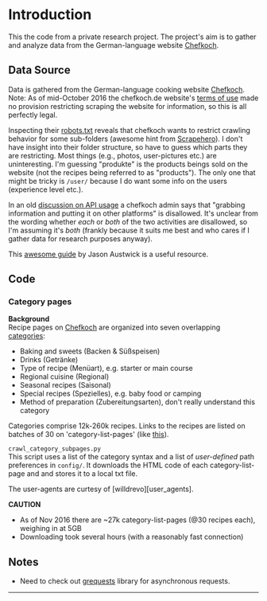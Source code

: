 # Introduction
This the code from a private research project. The project's aim is to gather and analyze data from the German-language website [Chefkoch][chefkoch].

## Data Source
Data is gathered from the German-language cooking website [Chefkoch][chefkoch]. Note: As of mid-October 2016 the chefkoch.de website's [terms of use][agb] made no provision restricting scraping the website for information, so this is all perfectly legal.

Inspecting their [robots.txt][robots.txt] reveals that chefkoch wants to restrict crawling behavior for some sub-folders (awesome hint from [Scrapehero][scrapehero]). I don't have insight into their folder structure, so have to guess which parts they are restricting. Most things (e.g., photos, user-pictures etc.) are uninteresting. I'm guessing "produkte" is the products beings sold on the website (not the recipes being referred to as "products"). The only one that might be tricky is ```/user/``` because I do want some info on the users (experience level etc.).

In an old [discussion on API usage][chefkoch_api_discussion] a chefkoch admin says that "grabbing information and putting it on other platforms" is disallowed. It's unclear from the wording whether _each_ or _both_ of the two activities are disallowed, so I'm assuming it's _both_ (frankly because it suits me best and who cares if I gather data for research purposes anyway).

This [awesome guide][austwick] by Jason Austwick is a useful resource.

## Code

### Category pages
**Background**  
Recipe pages on [Chefkoch][chefkoch] are organized into seven overlapping [categories][categories]:
* Baking and sweets (Backen & Süßspeisen)
* Drinks (Getränke)
* Type of recipe (Menüart), e.g. starter or main course
* Regional cuisine (Regional)
* Seasonal recipes (Saisonal)
* Special recipes (Spezielles), e.g. baby food or camping
* Method of preparation (Zubereitungsarten), don't really understand this category

Categories comprise 12k-260k recipes. Links to the recipes are listed on batches of 30 on 'category-list-pages' (like [this][cat-example]).

`crawl_category_subpages.py`  
This script uses a list of the category syntax and a list of *user-defined* path preferences in `config/`. It downloads the HTML code of each category-list-page and and stores it to a local txt file.

The user-agents are curtesy of [willdrevo][user_agents].

**CAUTION**
* As of Nov 2016 there are ~27k category-list-pages (@30 recipes each), weighing in at 5GB
* Downloading took several hours (with a reasonably fast connection)

## Notes
* Need to check out [grequests][grequests] library for asynchronous requests.

---
[chefkoch]: http://www.chefkoch.de
[agb]: http://www.chefkoch.de/terms-of-use.phps
[categories]: http://www.chefkoch.de/rezepte/kategorien/
[cat-example]: http://www.chefkoch.de/rs/s0g61/Zubereitungsarten.html
[robots.txt]: https://www.scrapehero.com/how-to-prevent-getting-blacklisted-while-scraping/
[scrapehero]: https://www.scrapehero.com/how-to-prevent-getting-blacklisted-while-scraping/
[austwick]: http://jakeaustwick.me/python-web-scraping-resource/#prerequisites
[chefkoch_api_discussion]: http://www.chefkoch.de/forum/2,43,681438/api-chefkoch-de-frei-nutzbar.html
[grequests]: https://github.com/kennethreitz/grequests
[user-agents]: http://willdrevo.com/public/text/user_agents.txt 